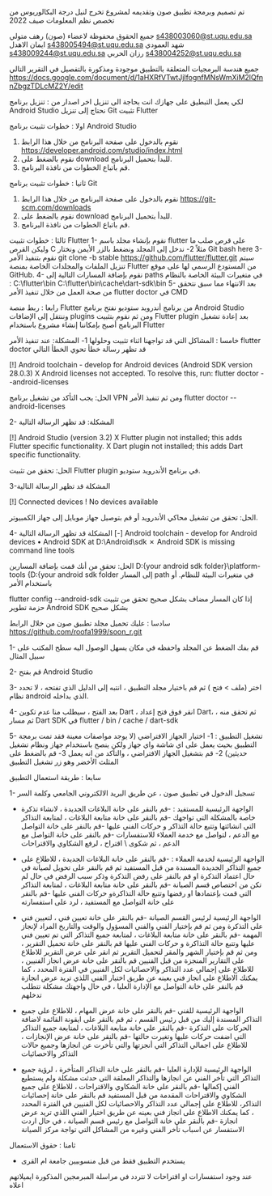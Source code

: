  تم تصميم وبرمجة تطبيق صون وتقديمه لمشروع تخرج لنيل درجة البكالوريوس من تخصص نظم المعلومات صيف 2022 

جميع الحقوق محفوظة لاعضاء (صون) 
رهف متولي 
s438003060@st.uqu.edu.sa 
ايمان الاهدل
 s438005494@st.uqu.edu.sa
شهد العمودي
 s438009244@st.uqu.edu.sa 
رزان الحربي 
s438004252@st.uqu.edu.sa

جميع هندسة البرمجيات المتعلقة بالتطبيق موجودة ومذكورة بالتفصيل في التقرير التالي 
https://docs.google.com/document/d/1aHXRfVTwtJjIfognfMNsWmXiM2lQfnnZbgzTDLcMZ2Y/edit

لكي يعمل التبطيق على جهازك انت بحاجة الى تنزيل اخر اصدار من : 
تنزيل برنامج Android Studio
نحتاج إلى تنزيل Git
تثبيت Flutter

اولا : خطوات تثبيت برنامج Android Studio
1. نقوم بالدخول على صفحة البرنامج من خلال هذا الرابط https://developer.android.com/studio/index.html
2. نقوم  بالضغط على download للبدأ بتحميل البرنامج.
3. قم باتباع الخطوات من نافذة البرنامج.

ثانيا : خطوات تثبيت برنامج Git
1. نقوم بالدخول على صفحة البرنامج من خلال هذا الرابط https://git-scm.com/downloads
2. نقوم  بالضغط على download للبدأ بتحميل البرنامج.
3. قم باتباع الخطوات من نافذة البرنامج.

ثالثا : خطوات تثبيت Flutter
1- نقوم بإنشاء مجلد باسم flutter على قرص صلب ما وليكن القرص C مثلاً
2- ندخل إلى المجلد ونضغط بالزر الأيمن ونختار Git bash here
3- نقوم بتنفيذ الأمر git clone -b stable https://github.com/flutter/flutter.git
سيتم تنزيل الملفات والمجلدات الخاصة بمنصة Flutter من المستودع الرسمي لها على موقع GitHub.
4- نقوم بإضافة المسارات التالية إلى paths في متغيرات البيئة الخاصة بالنظام : 
C:\flutter\bin
C:\flutter\bin\cache\dart-sdk\bin
5- بعد الانتهاء مما سبق نتحقق من صحة العمل من خلال تنفيذ الأمر flutter doctor في CMD

رابعا : ربط منصة Flutter من برنامج أندرويد ستوديو
نفتح برنامج Android Studio وننتقل إلى الإضافات plugins ومن ثم نقوم بتثبيت Flutter plugin
بعد إعادة تشغيل البرنامج أصبح بإمكاننا إنشاء مشروع باستخدام Flutter

خامسا : المشاكل التي قد تواجهنا اثناء تثبيت وحلولها 
1- المشكلة: عند تنفيذ الأمر flutter doctor قد تظهر رسالة خطأ تحوي الخطأ التالي

[!] Android toolchain - develop for Android devices (Android SDK version 28.0.3)
    X Android licenses not accepted.  To resolve this, run: flutter doctor --android-licenses

الحل: يجب التأكد من تشغيل برنامج VPN ومن ثم تنفيذ الأمر
 flutter doctor --android-licenses

2- المشكلة: قد تظهر الرسالة التالية

[!] Android Studio (version 3.2)
   X Flutter plugin not installed; this adds Flutter specific functionality.
   X Dart plugin not installed; this adds Dart specific functionality.

 الحل: تحقق من تثبيت Flutter plugin في برنامج الأندرويد ستوديو.

3-المشكلة قد تظهر الرسالة التالية

[!] Connected devices
    ! No devices available

 الحل: تحقق من تشغيل محاكي الأندرويد أو قم بتوصيل جهاز موبايل إلى جهاز الكمبيوتر.

4- المشكلة قد تظهر الرسالة التالية 
[-] Android toolchain - develop for Android devices
   • Android SDK at D:\Android\sdk
   ✗ Android SDK is missing command line tools

الحل: تحقق من أنك قمت بإضافة المسارين
 D:\{your android sdk folder}\platform-tools 
{D:\{your android sdk folder 
إلى المسار path في متغيرات البيئة للنظام. أو باستخدام الأمر

flutter config --android-sdk <path-to-your-android-sdk-path>
إذا كان المسار مضاف بشكل صحيح تحقق من تثبيت حزمة تطوير Android SDK بشكل صحيح

سادسا : عليك تحميل مجلد تطبيق صون من خلال الرابط https://github.com/roofa1999/soon_r.git

1- قم بفك الضغط عن المجلد واحفظه في مكان يسهل الوصول اليه سطح المكتب على سبيل المثال 

2- قم بفتح Android Studio 

3- اختر (ملف > فتح ) ثم قم باختيار مجلد التطبيق ، انتبه إلى الدليل الذي تفتحه ، لا تحدد نظام android الذي بداخله.

4- بعد الفتح ، سيطلب منا عدم تكوين Dart ، انقر فوق فتح إعداد Dart،  ثم تحقق منه ، ثم مسار Dart SDK في flutter / bin / cache / dart-sdk

5- تشغيل التطبيق :
1- اختيار الجهاز الافتراضي (لا يوجد مواصفات معينة فقد تمت برمجة التطبيق بحيث يعمل على اي شاشة واي جهاز ولكن ينصح باستخدام جهاز ونظام تشغيل حديثين)
2- قم بتشغيل الجهاز الافتراضي ، والتأكد من انه يعمل 
3- قم بالضغط على المثلث الأخضر وهو زر تشغيل التطبيق 
 
سابعا : طريقة استعمال التطبيق 

1- تسجيل الدخول في تطبيق صون ، عن طريق البريد الالكتروني الجامعي وكلمة السر 

- الواجهة الرئيسية للمستفيد : 
-قم بالنقر على خانة البلاغات الجديدة ، لانشاء تذكرة خاصة بالمشكلة التي تواجهك 
-قم بالنقر على خانة متابعة البلاغات ، لمتابعة التذاكر التي انشائتها وتتبع حالة التذاكر و حركات الفني عليها
-قم بالنقر على خانة التواصل مع الدعم ، لتواصل مع خدمة العملاء للاستفسارات 
-قم بالنقر على خانة التواصل مع الدعم ، ثم شكوى \ اقتراح ، لرفع الشكاوي والاقتراحات 

- الواجهة الرئيسية لخدمة العملاء :
-قم بالنقر على خانة البلاغات الجديدة ، للاطلاع على جميع التذاكر الجديدة المسندة من قبل المستفيد ثم قم بالنقر على تحويل لصيانة في حال اعتماد التذكرة او
 قم بالنقر على رفض التذكرة وذكر سبب الرفض في حال لم تكن من اختصاص قسم الصيانة
-قم بالنقر على خانة متابعة البلاغات ، لمتابعة التذاكر التي قمت بإعتمادها او رفضها وتتبع حالة التذاكرةو حركات الفني عليها
-قم بالنقر على خانة التواصل مع المستفيد ، لرد على استفسارته 

- الواجهة الرئيسية لرئيس القسم الصيانة
-قم بالنقر على خانة تعيين فني ، لتعيين فني على التذكرة ومن ثم قم بإختيار الفني والفني المسؤول والوقت والتاربخ المراد لإنجاز المهمة 
-قم بالنقر على خانة متابعة البلاغات ، لمتابعة جميع التذاكر التي تم تعيين فني عليها وتتبع حالة التذاكرة و حركات الفني عليها
قم بالنقر على خانة تحميل التقرير ، ومن ثم قم بإختيار الشهر والمقر لتحميل التقرير ثم انقر على عرض التقرير للاطلاع على التقارير المنجزة من قبل الفنيين
قم بالنقر على خانة عرض انجاز الفنيين ، للاطلاع على إجمالي عدد التذاكر والاحصائيات لكل الفنيين في الفترة المحدد ، كما يمكنك الاطلاع على انجاز فني بعينه عن طريق اختيار الفني اللذي تريد عرض انجازة
قم بالنقر على خانة التواصل مع الإدارة العليا ، في حال واجهتك مشكلة تتطلب تدخلهم 

- الواجهة الرئيسية للفني 
-قم بالنقر على خانة عرض المهام ، للاطلاع على جميع التذاكر المسندة إليك من قبل رئيس القسم ، ثم قم بالنقر على ايقونة القائمة لاضافة الحركات على التذكرة
-قم بالنقر على خانة متابعة البلاغات ، لمتابعة جميع التذاكر التي اضفت حركات عليها وتغيرت حالتها 
-قم بالنقر على خانة عرض الإنجازات ، للاطلاع على اجمالي التذاكر التي أنجزتها والتي تأخرت عن انجازها وجميع حالات التذاكر والاحصائيات 

- الواجهة الرئيسية للإدارة العليا 
-قم بالنقر على خانة التذاكر المتأخرة ، لرؤية جميع التذاكر التي تأخر الفني عن انجازها والتذاكر المعلقة التى حدثت مشكلة ولم يستطيع الفني إكمالها
-قم بالنقر على خانة الشكاوي والاقتراحات ، للاطلاع على جميع الشكاوي والاقتراحات المقدمة من قبل المستفيد
قم بالنقر على خانة إحصائيات التذاكر، للاطلاع على إجمالي عدد التذاكر والاحصائيات لكل الفنيين في الفترة المحدد ، كما يمكنك الاطلاع على انجاز فني بعينه عن طريق اختيار الفني اللذي تريد عرض انجازة
-قم بالنقر على خانة التواصل مع رئيس قسم الصيانة ، في حال اردت الاستفسار عن اسباب تأخر الفني وغيره من المشاكل التي تواجة مركز الصيانة

ثامنا : حقوق الاستعمال 
 - يستخدم التطبيق فقط من قبل منسوبيين جامعة ام القرى 


عند وجود استفسارات او اقتراحات لا تتردد في مراسلة المبرمجين المذكورة ايميلاتهم اعلاه
